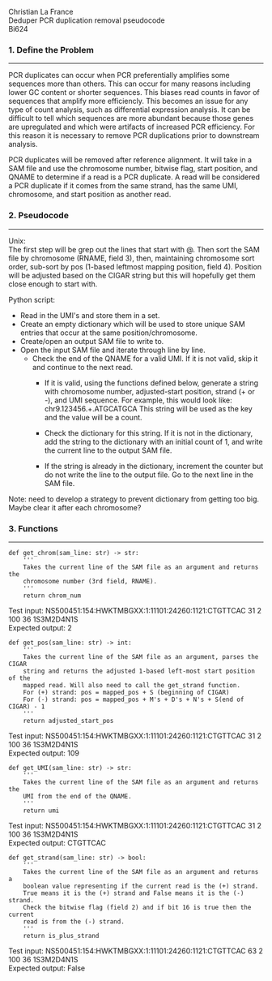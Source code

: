 Christian La France  
Deduper PCR duplication removal pseudocode  
Bi624     


### 1. Define the Problem
----
PCR duplicates can occur when PCR preferentially amplifies some sequences more than others. This can occur for many reasons including lower GC content or shorter sequences. This biases read counts in favor of sequences that amplify more efficiencly. This becomes an issue for any type of count analysis, such as differential expression analysis. It can be difficult to tell which sequences are more abundant because those genes are upregulated and which were artifacts of increased PCR efficiency. For this reason it is necessary to remove PCR duplications prior to downstream analysis.   

PCR duplicates will be removed after reference alignment. It will take in a SAM file and use the chromosome number, bitwise flag, start position, and QNAME to determine if a read is a PCR duplicate. A read will be considered a PCR duplicate if it comes from the same strand, has the same UMI, chromosome, and start position as another read. 

### 2. Pseudocode  
----  
Unix:  
The first step will be grep out the lines that start with @. Then sort the SAM file by chromosome (RNAME, field 3), then, maintaining chromosome sort order, sub-sort by pos (1-based leftmost mapping position, field 4). Position will be adjusted based on the CIGAR string but this will hopefully get them close enough to start with. 

Python script:  
- Read in the UMI's and store them in a set. 
- Create an empty dictionary which will be used to store unique SAM entries that occur at the same position/chromosome. 
- Create/open an output SAM file to write to. 
- Open the input SAM file and iterate through line by line.  
    - Check the end of the QNAME for a valid UMI. If it is not valid, skip it and continue to the next read.  
        - If it is valid, using the functions defined below, generate a string with chromosome number, adjusted-start position, strand (+ or -), and UMI sequence. 
            For example, this would look like:
            chr9.123456.+.ATGCATGCA
            This string will be used as the key and the value will be a count.  

        - Check the dictionary for this string. If it is not in the dictionary, add the string to the dictionary with an initial count of 1, and write the current line to the output SAM file. 
        - If the string is already in the dictionary, increment the counter but do not write the line to the output file. Go to the next line in the SAM file.   

Note: need to develop a strategy to prevent dictionary from getting too big. Maybe clear it after each chromosome?

### 3. Functions  
----  

```
def get_chrom(sam_line: str) -> str:
    '''
    Takes the current line of the SAM file as an argument and returns the
    chromosome number (3rd field, RNAME).
    '''
    return chrom_num
```
Test input: NS500451:154:HWKTMBGXX:1:11101:24260:1121:CTGTTCAC	31	2	100	36	1S3M2D4N1S  
Expected output: 2  

```
def get_pos(sam_line: str) -> int:
    '''
    Takes the current line of the SAM file as an argument, parses the CIGAR 
    string and returns the adjusted 1-based left-most start position of the 
    mapped read. Will also need to call the get_strand function. 
    For (+) strand: pos = mapped_pos + S (beginning of CIGAR)
    For (-) strand: pos = mapped_pos + M's + D's + N's + S(end of CIGAR) - 1
    '''
    return adjusted_start_pos
```
Test input: NS500451:154:HWKTMBGXX:1:11101:24260:1121:CTGTTCAC	31	2	100	36	1S3M2D4N1S  
Expected output: 109  

```
def get_UMI(sam_line: str) -> str:
    '''
    Takes the current line of the SAM file as an argument and returns the 
    UMI from the end of the QNAME. 
    '''
    return umi
```
Test input: NS500451:154:HWKTMBGXX:1:11101:24260:1121:CTGTTCAC	31	2	100	36	1S3M2D4N1S  
Expected output: CTGTTCAC  

```
def get_strand(sam_line: str) -> bool:
    '''
    Takes the current line of the SAM file as an argument and returns a
    boolean value representing if the current read is the (+) strand. 
    True means it is the (+) strand and False means it is the (-) strand. 
    Check the bitwise flag (field 2) and if bit 16 is true then the current 
    read is from the (-) strand. 
    '''
    return is_plus_strand
```
Test input: NS500451:154:HWKTMBGXX:1:11101:24260:1121:CTGTTCAC	63	2	100	36	1S3M2D4N1S  
Expected output: False  